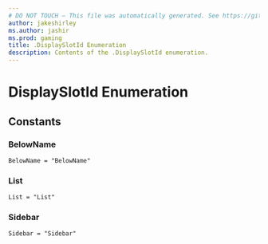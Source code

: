 ```yaml
---
# DO NOT TOUCH — This file was automatically generated. See https://github.com/mojang/minecraftapidocsgenerator to modify descriptions, examples, etc.
author: jakeshirley
ms.author: jashir
ms.prod: gaming
title: .DisplaySlotId Enumeration
description: Contents of the .DisplaySlotId enumeration.
---
```

# DisplaySlotId Enumeration

## Constants
### **BelowName**
`BelowName = "BelowName"`
### **List**
`List = "List"`
### **Sidebar**
`Sidebar = "Sidebar"`
